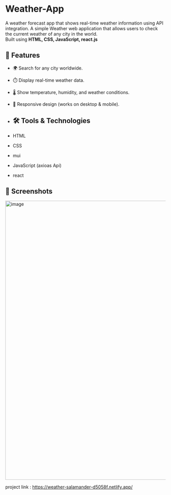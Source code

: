 # Weather-App
A weather forecast app that shows real-time weather information using API integration.
A simple Weather web application that allows users to check the current weather of any city in the world.  
Built using **HTML, CSS, JavaScript, react.js**

## 🚀 Features
- 🌍 Search for any city worldwide.
- ⏱️ Display real-time weather data.
- 🌡️ Show temperature, humidity, and weather conditions.
- 📱 Responsive design (works on desktop & mobile).

- ## 🛠️ Tools & Technologies
- HTML  
- CSS
- mui  
- JavaScript (axioas Api)  
- react

## 📸 Screenshots
<img width="1614" height="874" alt="image" src="https://github.com/user-attachments/assets/b41c9778-19d1-4277-ad3f-d26f5e01ae35" />

project link : https://weather-salamander-d5058f.netlify.app/
